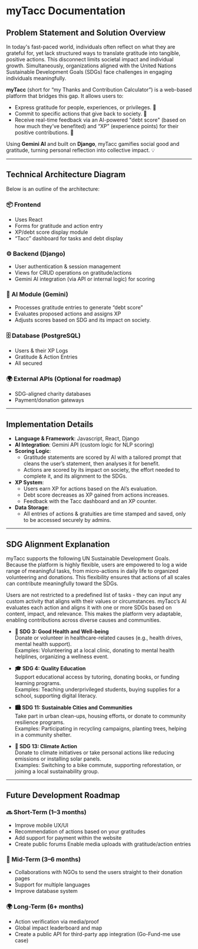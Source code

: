 # myTacc Documentation

## Problem Statement and Solution Overview

In today's fast-paced world, individuals often reflect on what they are grateful for, yet lack structured ways to translate gratitude into tangible, positive actions. This disconnect limits societal impact and individual growth. Simultaneously, organizations aligned with the United Nations Sustainable Development Goals (SDGs) face challenges in engaging individuals meaningfully.

**myTacc** (short for “my Thanks and Contribution Calculator”) is a web-based platform that bridges this gap. It allows users to:

- Express gratitude for people, experiences, or privileges. 🙏
- Commit to specific actions that give back to society. 🎯
- Receive real-time feedback via an AI-powered "debt score" (based on how much they’ve benefited) and “XP” (experience points) for their positive contributions. 🤖

Using **Gemini AI** and built on **Django**, myTacc gamifies social good and gratitude, turning personal reflection into collective impact. 💡

---

## Technical Architecture Diagram

Below is an outline of the architecture:

### 📦 Frontend
- Uses React
- Forms for gratitude and action entry
- XP/debt score display module
- “Tacc” dashboard for tasks and debt display

### ⚙️ Backend (Django)
- User authentication & session management
- Views for CRUD operations on gratitude/actions
- Gemini AI integration (via API or internal logic) for scoring

### 🧠 AI Module (Gemini)
- Processes gratitude entries to generate “debt score”
- Evaluates proposed actions and assigns XP
- Adjusts scores based on SDG and its impact on society.

### 🗄️ Database (PostgreSQL)
- Users & their XP Logs
- Gratitude & Action Entries
- All secured

### 🌍 External APIs (Optional for roadmap)
- SDG-aligned charity databases
- Payment/donation gateways

---

## Implementation Details

- **Language & Framework**: Javascript, React, Django
- **AI Integration**: Gemini API (custom logic for NLP scoring)
- **Scoring Logic**:
  - Gratitude statements are scored by AI with a tailored prompt that cleans the user’s statement, then analyses it for benefit.
  - Actions are scored by its impact on society, the effort needed to complete it, and its alignment to the SDGs.
- **XP System**:
  - Users earn XP for actions based on the AI’s evaluation.
  - Debt score decreases as XP gained from actions increases.
  - Feedback with the Tacc dashboard and an XP counter.
- **Data Storage**:
  - All entries of actions & gratuities are time stamped and saved, only to be accessed securely by admins.

---

## SDG Alignment Explanation

myTacc supports the following UN Sustainable Development Goals. Because the platform is highly flexible, users are empowered to log a wide range of meaningful tasks, from micro-actions in daily life to organized volunteering and donations. This flexibility ensures that actions of all scales can contribute meaningfully toward the SDGs.

Users are not restricted to a predefined list of tasks - they can input any custom activity that aligns with their values or circumstances. myTacc’s AI evaluates each action and aligns it with one or more SDGs based on content, impact, and relevance. This makes the platform very adaptable, enabling contributions across diverse causes and communities.

- **🎯 SDG 3: Good Health and Well-being**  
  Donate or volunteer in healthcare-related causes (e.g., health drives, mental health support).  
  Examples: Volunteering at a local clinic, donating to mental health helplines, organizing a wellness event.

- **🎓 SDG 4: Quality Education**  
  Support educational access by tutoring, donating books, or funding learning programs.  
  Examples: Teaching underprivileged students, buying supplies for a school, supporting digital literacy.

- **🏙️ SDG 11: Sustainable Cities and Communities**  
  Take part in urban clean-ups, housing efforts, or donate to community resilience programs.  
  Examples: Participating in recycling campaigns, planting trees, helping in a community shelter.

- **🌱 SDG 13: Climate Action**  
  Donate to climate initiatives or take personal actions like reducing emissions or installing solar panels.  
  Examples: Switching to a bike commute, supporting reforestation, or joining a local sustainability group.

---

## Future Development Roadmap

### 🔜 Short-Term (1–3 months)
- Improve mobile UX/UI
- Recommendation of actions based on your gratitudes
- Add support for payment within the website
- Create public forums Enable media uploads with gratitude/action entries


### 🚀 Mid-Term (3–6 months)
- Collaborations with NGOs to send the users straight to their donation pages 
- Support for multiple languages 
- Improve database system


### 🌍 Long-Term (6+ months)
- Action verification via media/proof
- Global impact leaderboard and map
- Create a public API for third-party app integration (Go-Fund-me use case)

